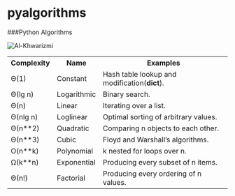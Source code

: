 pyalgorithms
============

###Python Algorithms

![Al-Khwarizmi](http://www.biologie.uni-hamburg.de/b-online/library/history/alk.gif)

<table>
  <tr>
    <th>Complexity</th><th>Name</th><th>Examples</th>
  </tr>
  <tr>
    <td>Θ(1)</td><td>Constant</td><td>Hash table lookup and modification(<strong>dict</strong>).</td>
  </tr>
  <tr>
    <td>Θ(lg n)</td><td>Logarithmic</td><td>Binary search.</td>
  </tr>
  <tr>
    <td>Θ(n)</td><td>Linear</td><td>Iterating over a list.</td>
  </tr>
  <tr>
    <td>Θ(nlg n)</td><td>Loglinear</td><td>Optimal sorting of arbitrary values.</td>
  </tr>
  <tr>
    <td>Θ(n**2)</td><td>Quadratic</td><td>Comparing n objects to each other.</td>
  </tr>
  <tr>
    <td>Θ(n**3)</td><td>Cubic</td><td>Floyd and Warshall’s algorithms.</td>
  </tr>
  <tr>
    <td>O(n**k)</td><td>Polynomial</td><td>k nested for loops over n.</td>
  </tr>
  <tr>
    <td>Ω(k**n)</td><td>Exponential</td><td>Producing every subset of n items.</td>
  </tr>
  <tr>
    <td>Θ(n!)</td><td>Factorial</td><td>Producing every ordering of n values.</td>
  </tr>
</table>
